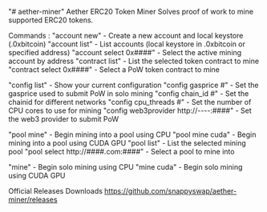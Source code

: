 "# aether-miner" 
Aether ERC20 Token Miner
Solves proof of work to mine supported ERC20 tokens.

Commands :
"account new"            - Create a new account and local keystore (.0xbitcoin)
"account list"           - List accounts (local keystore in .0xbitcoin or specified address)
"account select 0x####"  - Select the active mining account by address
"contract list"          - List the selected token contract to mine
"contract select 0x####" - Select a PoW token contract to mine

"config list"            - Show your current configuration
"config gasprice #"      - Set the gasprice used to submit PoW in solo mining
"config chain_id #"      - Set the chainid for different networks
"config cpu_threads #"   - Set the number of CPU cores to use for mining
"config web3provider http://----:####" - Set the web3 provider to submit PoW

"pool mine"              - Begin mining into a pool using CPU
"pool mine cuda"        - Begin mining into a pool using CUDA GPU
"pool list"              - List the selected mining pool
"pool select http://####.com:####" - Select a pool to mine into

"mine"                   - Begin solo mining using CPU
"mine cuda"              - Begin solo mining using CUDA GPU

Official Releases Downloads
https://github.com/snappyswap/aether-miner/releases
